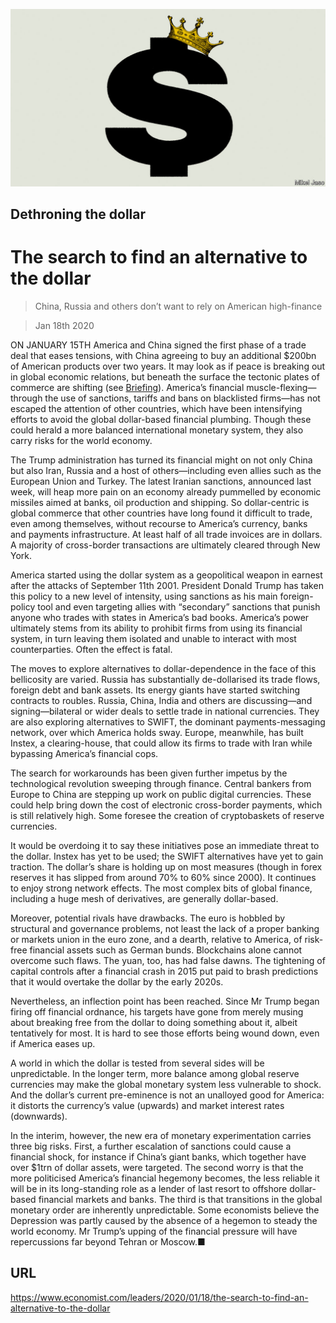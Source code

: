 ![](./images/20200118_LDD010_0.jpg)

## Dethroning the dollar

# The search to find an alternative to the dollar

> China, Russia and others don’t want to rely on American high-finance

> Jan 18th 2020

ON JANUARY 15TH America and China signed the first phase of a trade deal that eases tensions, with China agreeing to buy an additional $200bn of American products over two years. It may look as if peace is breaking out in global economic relations, but beneath the surface the tectonic plates of commerce are shifting (see [Briefing](https://www.economist.com//briefing/2020/01/18/americas-aggressive-use-of-sanctions-endangers-the-dollars-reign)). America’s financial muscle-flexing—through the use of sanctions, tariffs and bans on blacklisted firms—has not escaped the attention of other countries, which have been intensifying efforts to avoid the global dollar-based financial plumbing. Though these could herald a more balanced international monetary system, they also carry risks for the world economy.

The Trump administration has turned its financial might on not only China but also Iran, Russia and a host of others—including even allies such as the European Union and Turkey. The latest Iranian sanctions, announced last week, will heap more pain on an economy already pummelled by economic missiles aimed at banks, oil production and shipping. So dollar-centric is global commerce that other countries have long found it difficult to trade, even among themselves, without recourse to America’s currency, banks and payments infrastructure. At least half of all trade invoices are in dollars. A majority of cross-border transactions are ultimately cleared through New York.

America started using the dollar system as a geopolitical weapon in earnest after the attacks of September 11th 2001. President Donald Trump has taken this policy to a new level of intensity, using sanctions as his main foreign-policy tool and even targeting allies with “secondary” sanctions that punish anyone who trades with states in America’s bad books. America’s power ultimately stems from its ability to prohibit firms from using its financial system, in turn leaving them isolated and unable to interact with most counterparties. Often the effect is fatal.

The moves to explore alternatives to dollar-dependence in the face of this bellicosity are varied. Russia has substantially de-dollarised its trade flows, foreign debt and bank assets. Its energy giants have started switching contracts to roubles. Russia, China, India and others are discussing—and signing—bilateral or wider deals to settle trade in national currencies. They are also exploring alternatives to SWIFT, the dominant payments-messaging network, over which America holds sway. Europe, meanwhile, has built Instex, a clearing-house, that could allow its firms to trade with Iran while bypassing America’s financial cops. 

The search for workarounds has been given further impetus by the technological revolution sweeping through finance. Central bankers from Europe to China are stepping up work on public digital currencies. These could help bring down the cost of electronic cross-border payments, which is still relatively high. Some foresee the creation of cryptobaskets of reserve currencies.

It would be overdoing it to say these initiatives pose an immediate threat to the dollar. Instex has yet to be used; the SWIFT alternatives have yet to gain traction. The dollar’s share is holding up on most measures (though in forex reserves it has slipped from around 70% to 60% since 2000). It continues to enjoy strong network effects. The most complex bits of global finance, including a huge mesh of derivatives, are generally dollar-based.

Moreover, potential rivals have drawbacks. The euro is hobbled by structural and governance problems, not least the lack of a proper banking or markets union in the euro zone, and a dearth, relative to America, of risk-free financial assets such as German bunds. Blockchains alone cannot overcome such flaws. The yuan, too, has had false dawns. The tightening of capital controls after a financial crash in 2015 put paid to brash predictions that it would overtake the dollar by the early 2020s.

Nevertheless, an inflection point has been reached. Since Mr Trump began firing off financial ordnance, his targets have gone from merely musing about breaking free from the dollar to doing something about it, albeit tentatively for most. It is hard to see those efforts being wound down, even if America eases up.

A world in which the dollar is tested from several sides will be unpredictable. In the longer term, more balance among global reserve currencies may make the global monetary system less vulnerable to shock. And the dollar’s current pre-eminence is not an unalloyed good for America: it distorts the currency’s value (upwards) and market interest rates (downwards).

In the interim, however, the new era of monetary experimentation carries three big risks. First, a further escalation of sanctions could cause a financial shock, for instance if China’s giant banks, which together have over $1trn of dollar assets, were targeted. The second worry is that the more politicised America’s financial hegemony becomes, the less reliable it will be in its long-standing role as a lender of last resort to offshore dollar-based financial markets and banks. The third is that transitions in the global monetary order are inherently unpredictable. Some economists believe the Depression was partly caused by the absence of a hegemon to steady the world economy. Mr Trump’s upping of the financial pressure will have repercussions far beyond Tehran or Moscow.■

## URL

https://www.economist.com/leaders/2020/01/18/the-search-to-find-an-alternative-to-the-dollar
